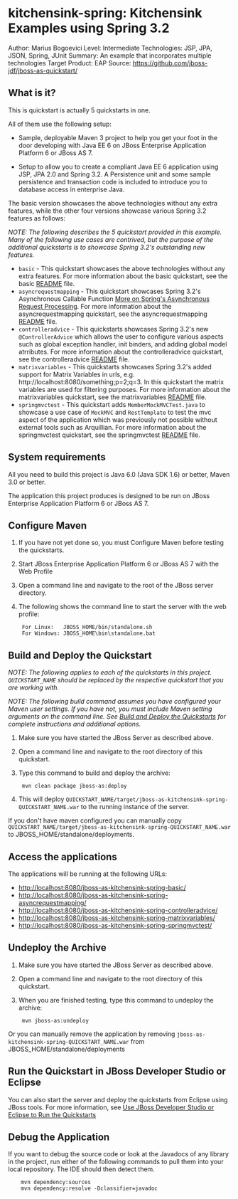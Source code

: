 kitchensink-spring: Kitchensink Examples using Spring 3.2
===============================================================
Author: Marius Bogoevici
Level: Intermediate
Technologies: JSP, JPA, JSON, Spring, JUnit
Summary: An example that incorporates multiple technologies
Target Product: EAP
Source: <https://github.com/jboss-jdf/jboss-as-quickstart/>

What is it?
-----------

This is quickstart is actually 5 quickstarts in one.

All of them use the following setup:

* Sample, deployable Maven 3 project to help you get your foot in the door developing with Java EE 6 on JBoss Enterprise Application Platform 6 or JBoss AS 7.

* Setup to allow you to create a compliant Java EE 6 application using JSP, JPA 2.0 and Spring 3.2. A Persistence unit and some sample persistence and transaction code is included to introduce you to database access in enterprise Java.

The basic version showcases the above technologies without any extra features, while the other four versions showcase various Spring 3.2 features as follows:

_NOTE: The following describes the 5 quickstart provided in this example. Many of the following use cases are contrived, but the purpose of the additional quickstarts is to showcase Spring 3.2's outstanding new features._

* `basic` - This quickstart showcases the above technologies without any extra features. For more information about the basic quickstart, see the basic [README](<https://github.com/jboss-jdf/jboss-as-quickstart/kitchensink-spring/basic/README.md>) file.
* `asyncrequestmapping` - This quickstart showcases Spring 3.2's Asynchronous Callable Function [More on Spring's Asynchronous Request Processing](<http://static.springsource.org/spring/docs/3.2.x/spring-framework-reference/html/mvc.html#mvc-ann-async>). For more information about the asyncrequestmapping quickstart, see the asyncrequestmapping [README](<https://github.com/jboss-jdf/jboss-as-quickstart/kitchensink-spring/asyncrequestmapping/README.md>) file.
* `controlleradvice` - This quickstarts showcases Spring 3.2's new `@ControllerAdvice` which allows the user to configure various aspects such as global exception handler, init binders, and adding global model atrributes. For more information about the controlleradvice quickstart, see the controlleradvice [README](<https://github.com/jboss-jdf/jboss-as-quickstart/kitchensink-spring/controlleradvice/README.md>) file.
* `matrixvariables` - This quickstarts showcases Spring 3.2's added support for Matrix Variables in urls, e.g. http://localhost:8080/something;p=2;q=3. In this quickstart the matrix variables are used for filtering purposes. For more information about the matrixvariables quickstart, see the matrixvariables [README](<https://github.com/jboss-jdf/jboss-as-quickstart/kitchensink-spring/matrixvariables/README.md>) file.
* `springmvctest` - This quickstart adds `MemberMockMVCTest.java` to showcase a use case of `MockMVC` and `RestTemplate` to test the mvc aspect of the application which was previously not possible without external tools such as Arquillian. For more information about the springmvctest quickstart, see the springmvctest [README](<https://github.com/jboss-jdf/jboss-as-quickstart/kitchensink-spring/springmvctest/README.md>) file.

System requirements
-------------------

All you need to build this project is Java 6.0 (Java SDK 1.6) or better, Maven 3.0 or better.

The application this project produces is designed to be run on JBoss Enterprise Application Platform 6 or JBoss AS 7.

Configure Maven
---------------

1. If you have not yet done so, you must Configure Maven before testing the quickstarts.
2. Start JBoss Enterprise Application Platform 6 or JBoss AS 7 with the Web Profile
3. Open a command line and navigate to the root of the JBoss server directory.
4. The following shows the command line to start the server with the web profile:

        For Linux:   JBOSS_HOME/bin/standalone.sh
        For Windows: JBOSS_HOME\bin\standalone.bat

Build and Deploy the Quickstart
-------------------------------

_NOTE: The following applies to each of the quickstarts in this project. `QUICKSTART_NAME` should be replaced by the respective quickstart that you are working with._

_NOTE: The following build command assumes you have configured your Maven user settings. If you have not, you must include Maven setting arguments on the command line. See [Build and Deploy the Quickstarts](../README.md#buildanddeploy) for complete instructions and additional options._

1. Make sure you have started the JBoss Server as described above.
2. Open a command line and navigate to the root directory of this quickstart.
3. Type this command to build and deploy the archive:

        mvn clean package jboss-as:deploy

4. This will deploy `QUICKSTART_NAME/target/jboss-as-kitchensink-spring-QUICKSTART_NAME.war` to the running instance of the server.

If you don't have maven configured you can manually copy `QUICKSTART_NAME/target/jboss-as-kitchensink-spring-QUICKSTART_NAME.war` to JBOSS_HOME/standalone/deployments.

Access the applications
-----------------------

The applications will be running at the following URLs:

* <http://localhost:8080/jboss-as-kitchensink-spring-basic/>
* <http://localhost:8080/jboss-as-kitchensink-spring-asyncrequestmapping/>
* <http://localhost:8080/jboss-as-kitchensink-spring-controlleradvice/>
* <http://localhost:8080/jboss-as-kitchensink-spring-matrixvariables/>
* <http://localhost:8080/jboss-as-kitchensink-spring-springmvctest/>

Undeploy the Archive
----------------------

1. Make sure you have started the JBoss Server as described above.
2. Open a command line and navigate to the root directory of this quickstart.
3. When you are finished testing, type this command to undeploy the archive:

        mvn jboss-as:undeploy

Or you can manually remove the application by removing `jboss-as-kitchensink-spring-QUICKSTART_NAME.war` from JBOSS_HOME/standalone/deployments

Run the Quickstart in JBoss Developer Studio or Eclipse
-------------------------------------

You can also start the server and deploy the quickstarts from Eclipse using JBoss tools. For more information, see [Use JBoss Developer Studio or Eclipse to Run the Quickstarts](../README.md#useeclipse)


Debug the Application
---------------------

If you want to debug the source code or look at the Javadocs of any library in the project, run either of the following commands to pull them into your local repository. The IDE should then detect them.

        mvn dependency:sources
        mvn dependency:resolve -Dclassifier=javadoc

